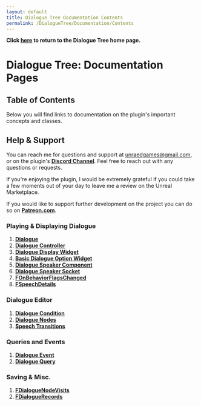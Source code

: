 ```yaml
---
layout: default
title: Dialogue Tree Documentation Contents
permalink: /DialogueTree/Documentation/Contents
---
```

**Click [here](../DialogueTree.md) to return to the Dialogue Tree home page.** 

# Dialogue Tree: Documentation Pages
## Table of Contents
Below you will find links to documentation on the plugin's important concepts and classes. 

## Help & Support
You can reach me for questions and support at unraedgames@gmail.com, or on the plugin's [**Discord Channel**](https://discord.gg/mf7mGXbePB). Feel free to reach out with any questions or requests. 

If you're enjoying the plugin, I would be extremely grateful if you could take a few moments out of your day to leave me a review on the Unreal Marketplace. 

If you would like to support further development on the project you can do so on [**Patreon.com**](patreon.com/UnraedGames). 

### Playing & Displaying Dialogue
1. [**Dialogue**](Dialogue.md)
2. [**Dialogue Controller**](DialogueController.md)
3. [**Dialogue Display Widget**](DialogueDisplayWidget.md)
4. [**Basic Dialogue Option Widget**](BasicDialogueOption.md)
5. [**Dialogue Speaker Component**](DialogueSpeakerComponent.md)
6. [**Dialogue Speaker Socket**](DialogueSpeakerSocket.md)
7. [**FOnBehaviorFlagsChanged**](FOnBehaviorFlagsChanged.md)
8. [**FSpeechDetails**](FSpeechDetails.md) 

### Dialogue Editor 
1. [**Dialogue Condition**](DialogueCondition.md)
2. [**Dialogue Nodes**](DialogueNodes.md)
3. [**Speech Transitions**](SpeechTransitions.md)

### Queries and Events
1. [**Dialogue Event**](DialogueEvent.md)
2. [**Dialogue Query**](DialogueQuery.md)

### Saving & Misc.
1. [**FDialogueNodeVisits**](FDialogueNodeVisits.md)
2. [**FDialogueRecords**](FDialogueRecords.md)